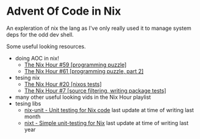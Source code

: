 # Advent Of Code in Nix

An expleration of nix the lang as I've only really used it to manage system deps for the odd dev shell.

Some useful looking resources.

- doing AOC in nix!
  - [The Nix Hour #59 [programming puzzle]](https://www.youtube.com/watch?v=0Xl_hCrBfxQ&list=PLyzwHTVJlRc8yjlx4VR4LU5A5O44og9in&index=24)
  - [The Nix Hour #61 [programming puzzle, part 2]](https://www.youtube.com/watch?v=jfRKCRdf9NM&list=PLyzwHTVJlRc8yjlx4VR4LU5A5O44og9in&index=22)
- tesing nix
  - [The Nix Hour #20 [nixos tests]](https://www.youtube.com/watch?v=RgKl8Jue4qM&list=PLyzwHTVJlRc8yjlx4VR4LU5A5O44og9in&index=63)
  - [ The Nix Hour #7 [source filtering, writing package tests] ](https://www.youtube.com/watch?v=mOQI9Iiu4Uc&list=PLyzwHTVJlRc8yjlx4VR4LU5A5O44og9in&index=76)
- many other useful looking vids in the Nix Hour playlist
- tesing libs
  - [nix-unit - Unit testing for Nix code](https://github.com/nix-community/nixt) last update at time of writing last month
  - [nixt - Simple unit-testing for Nix](https://github.com/nix-community/nixt) last update at time of writing last year
